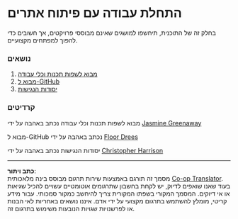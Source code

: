 <!--
CO_OP_TRANSLATOR_METADATA:
{
  "original_hash": "04683f4cfa46004179b0404b89a3065c",
  "translation_date": "2025-08-27T20:31:18+00:00",
  "source_file": "1-getting-started-lessons/README.md",
  "language_code": "he"
}
-->
# התחלת עבודה עם פיתוח אתרים

בחלק זה של התוכנית, תיחשפו למושגים שאינם מבוססי פרויקטים, אך חשובים כדי להפוך למפתחים מקצועיים.

### נושאים

1. [מבוא לשפות תכנות וכלי עבודה](1-intro-to-programming-languages/README.md)  
2. [מבוא ל-GitHub](2-github-basics/README.md)  
3. [יסודות הנגישות](3-accessibility/README.md)  

### קרדיטים

מבוא לשפות תכנות וכלי עבודה נכתב באהבה על ידי [Jasmine Greenaway](https://twitter.com/paladique)  

מבוא ל-GitHub נכתב באהבה על ידי [Floor Drees](https://twitter.com/floordrees)  

יסודות הנגישות נכתב באהבה על ידי [Christopher Harrison](https://twitter.com/geektrainer)  

---

**כתב ויתור**:  
מסמך זה תורגם באמצעות שירות תרגום מבוסס בינה מלאכותית [Co-op Translator](https://github.com/Azure/co-op-translator). בעוד שאנו שואפים לדיוק, יש לקחת בחשבון שתרגומים אוטומטיים עשויים להכיל שגיאות או אי דיוקים. המסמך המקורי בשפתו המקורית צריך להיחשב כמקור סמכותי. עבור מידע קריטי, מומלץ להשתמש בתרגום מקצועי על ידי אדם. איננו נושאים באחריות לאי הבנות או לפרשנויות שגויות הנובעות משימוש בתרגום זה.
